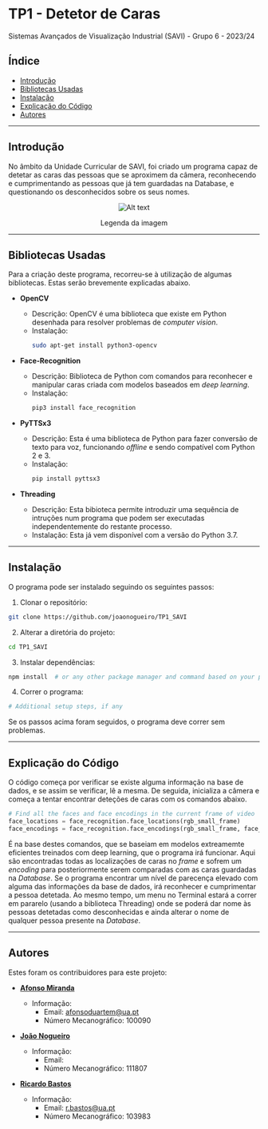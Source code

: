 # TP1 - Detetor de Caras
Sistemas Avançados de Visualização Industrial (SAVI) - Grupo 6 - 2023/24

## Índice

- [Introdução](#introduction)
- [Bibliotecas Usadas](#libraries-used)
- [Instalação](#installation)
- [Explicação do Código](#code-explanation)
- [Autores](#authors)

---
## Introdução

No âmbito da Unidade Curricular de SAVI, foi criado um programa capaz de detetar as caras das pessoas que se aproximem da câmera, reconhecendo e cumprimentando as pessoas que já tem guardadas na Database, e questionando os desconhecidos sobre os seus nomes.

<p align="center">
  <img src="F3ubnBmXkAA2MAe.png" alt="Alt text">
</p>

<p align="center">
Legenda da imagem 
</p>


---
## Bibliotecas Usadas

Para a criação deste programa, recorreu-se à utilização de algumas bibliotecas. Estas serão brevemente explicadas abaixo.

- **OpenCV**
  - Descrição: OpenCV é uma biblioteca que existe em Python desenhada para resolver problemas de _computer vision_. 
  - Instalação:
    ```bash
    sudo apt-get install python3-opencv
    ```

- **Face-Recognition**
  - Descrição: Biblioteca de Python com comandos para reconhecer e manipular caras criada com modelos baseados em _deep learning_. 
  - Instalação:
    ```bash
    pip3 install face_recognition
    ```

- **PyTTSx3**
  - Descrição: Esta é uma biblioteca de Python para fazer conversão de texto para voz, funcionando _offline_ e sendo compatível com Python 2 e 3.
  - Instalação:
    ```bash
    pip install pyttsx3
    ```

- **Threading**
  - Descrição: Esta bibioteca permite introduzir uma sequência de intruções num programa que podem ser executadas independentemente do restante processo.
  - Instalação: Esta já vem disponível com a versão do Python 3.7.


---
## Instalação

O programa pode ser instalado seguindo os seguintes passos:

1. Clonar o repositório:
```bash
git clone https://github.com/joaonogueiro/TP1_SAVI
```
2. Alterar a diretória do projeto:
```bash
cd TP1_SAVI
```
3. Instalar dependências:
```bash
npm install  # or any other package manager and command based on your project
```
4. Correr o programa:
```bash
# Additional setup steps, if any
```

Se os passos acima foram seguidos, o programa deve correr sem problemas.


---
## Explicação do Código 

O código começa por verificar se existe alguma informação na base de dados, e se assim se verificar, lê a mesma. De seguida, inicializa a câmera e começa a tentar encontrar deteções de caras com os comandos abaixo.

```python
# Find all the faces and face encodings in the current frame of video
face_locations = face_recognition.face_locations(rgb_small_frame)
face_encodings = face_recognition.face_encodings(rgb_small_frame, face_locations)
```
É na base destes comandos, que se baseiam em modelos extreamemte eficientes treinados com deep learning, que o programa irá funcionar. Aqui são encontradas todas as localizações de caras no _frame_ e sofrem um _encoding_ para posteriormente serem comparadas com as caras guardadas na _Database_. Se o programa encontrar um nível de parecença elevado com alguma das informações da base de dados, irá reconhecer e cumprimentar a pessoa detetada. Ao mesmo tempo, um menu no Terminal estará a correr em pararelo (usando a biblioteca Threading) onde se poderá dar nome às pessoas detetadas como desconhecidas e ainda alterar o nome de qualquer pessoa presente na _Database_.


---
## Autores

Estes foram os contribuidores para este projeto:

- **[Afonso Miranda](https://github.com/afonsosmiranda)**
  - Informação:
    - Email: afonsoduartem@ua.pt
    - Número Mecanográfico: 100090

- **[João Nogueiro](https://github.com/joaonogueiro)**
  - Informação:
    - Email:
    - Número Mecanográfico: 111807

- **[Ricardo Bastos](https://github.com/RBastos36)**
  - Informação:
    - Email: r.bastos@ua.pt
    - Número Mecanográfico: 103983
